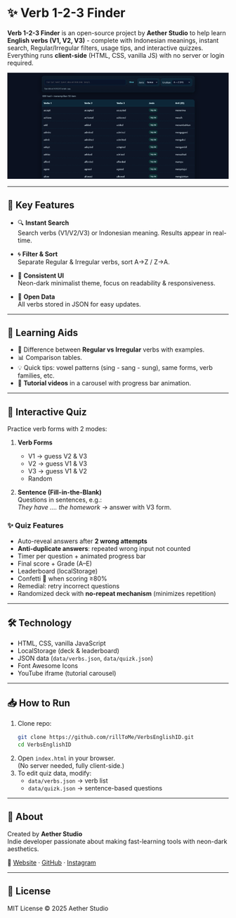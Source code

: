 # ✨ Verb 1-2-3 Finder

**Verb 1-2-3 Finder** is an open-source project by **Aether Studio** to help learn **English verbs (V1, V2, V3)** - complete with Indonesian meanings, instant search, Regular/Irregular filters, usage tips, and interactive quizzes.  
Everything runs **client-side** (HTML, CSS, vanilla JS) with no server or login required.  

![Preview](./assets/img/preview.png)

---

## 🚀 Key Features

- 🔍 **Instant Search**  
  Search verbs (V1/V2/V3) or Indonesian meaning. Results appear in real-time.

- 🌀 **Filter & Sort**  
  Separate Regular & Irregular verbs, sort A→Z / Z→A.

- 🎨 **Consistent UI**  
  Neon-dark minimalist theme, focus on readability & responsiveness.

- 📂 **Open Data**  
  All verbs stored in JSON for easy updates.

---

## 📝 Learning Aids
- 📘 Difference between **Regular vs Irregular** verbs with examples.  
- 📊 Comparison tables.  
- 💡 Quick tips: vowel patterns (sing - sang - sung), same forms, verb families, etc.  
- 🎥 **Tutorial videos** in a carousel with progress bar animation.

---

## 🧩 Interactive Quiz
Practice verb forms with 2 modes:

1. **Verb Forms**  
   - V1 → guess V2 & V3  
   - V2 → guess V1 & V3  
   - V3 → guess V1 & V2  
   - Random

2. **Sentence (Fill-in-the-Blank)**  
   Questions in sentences, e.g.:  
   *They have …. the homework* → answer with V3 form.

### ✨ Quiz Features
- Auto-reveal answers after **2 wrong attempts**  
- **Anti-duplicate answers**: repeated wrong input not counted  
- Timer per question + animated progress bar  
- Final score + Grade (A–E)  
- Leaderboard (localStorage)  
- Confetti 🎉 when scoring ≥80%  
- Remedial: retry incorrect questions  
- Randomized deck with **no-repeat mechanism** (minimizes repetition)  

---

## 🛠️ Technology
- HTML, CSS, vanilla JavaScript  
- LocalStorage (deck & leaderboard)  
- JSON data (`data/verbs.json`, `data/quizk.json`)  
- Font Awesome Icons  
- YouTube iframe (tutorial carousel)  

---

## 📥 How to Run
1. Clone repo:
   ```bash
   git clone https://github.com/rillToMe/VerbsEnglishID.git
   cd VerbsEnglishID
   ```
2. Open `index.html` in your browser.  
   (No server needed, fully client-side.)  
3. To edit quiz data, modify:  
   - `data/verbs.json` → verb list  
   - `data/quizk.json` → sentence-based questions  

---

## 🌌 About
Created by **Aether Studio**  
Indie developer passionate about making fast-learning tools with neon-dark aesthetics.  

🔗 [Website](https://aether-studio.vercel.app) · [GitHub](https://github.com/rillToMe) · [Instagram](https://instagram.com/rill_lyrics)

---

## 📜 License
MIT License © 2025 Aether Studio
